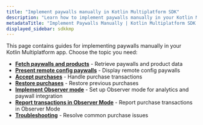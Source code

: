 ```yaml
---
title: "Implement paywalls manually in Kotlin Multiplatform SDK"
description: "Learn how to implement paywalls manually in your Kotlin Multiplatform app with Adapty SDK."
metadataTitle: "Implement Paywalls Manually | Kotlin Multiplatform SDK | Adapty Docs"
displayed_sidebar: sdkkmp
---
```


This page contains guides for implementing paywalls manually in your Kotlin Multiplatform app. Choose the topic you need:

- **[Fetch paywalls and products](fetch-paywalls-and-products-kmp)** - Retrieve paywalls and product data
- **[Present remote config paywalls](present-remote-config-paywalls-kmp)** - Display remote config paywalls
- **[Accept purchases](kmp-making-purchases)** - Handle purchase transactions
- **[Restore purchases](kmp-restore-purchase)** - Restore previous purchases
- **[Implement Observer mode](implement-observer-mode-kmp)** - Set up Observer mode for analytics and paywall integration
- **[Report transactions in Observer Mode](report-transactions-observer-mode-kmp)** - Report purchase transactions in Observer Mode
- **[Troubleshooting](kmp-troubleshoot-purchases)** - Resolve common purchase issues
